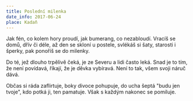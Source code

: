 ```yaml
---
title: Poslední milenka
date_info: 2017-06-24
place: Kadaň
---
```


Jak fén, co kolem hory proudí,
jak bumerang, co nezabloudí.
Vracíš se domů, dřív či déle,
až den se skloní u postele,
svlékáš si šaty, starosti i šperky,
pak ponoříš se do milenky.

Do té, jež dlouho trpělivě čeká,
je ze Severu a lidi často leká.
Snad je to tím, že není povídavá,
říkají, že je děvka vybíravá.
Není to tak, všem svoji náruč dává.

Občas si ráda zaflirtuje,
boky divoce pohupuje,
do ucha šeptá "budu jen tvoje",
kdo potká ji, ten pamatuje.
Však s každým nakonec se pomiluje.
